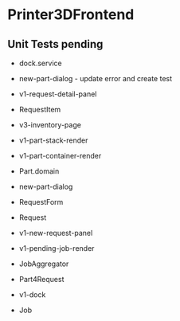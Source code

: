 # Printer3DFrontend

## Unit Tests pending
* dock.service
* new-part-dialog - update error and create test
* v1-request-detail-panel
* RequestItem
* v3-inventory-page


* v1-part-stack-render
* v1-part-container-render
* Part.domain
* new-part-dialog

* RequestForm
* Request
* v1-new-request-panel
* v1-pending-job-render
* JobAggregator
* Part4Request
* v1-dock
* Job
